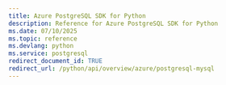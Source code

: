```yaml
---
title: Azure PostgreSQL SDK for Python
description: Reference for Azure PostgreSQL SDK for Python
ms.date: 07/10/2025
ms.topic: reference
ms.devlang: python
ms.service: postgresql
redirect_document_id: TRUE
redirect_url: /python/api/overview/azure/postgresql-mysql
---
```

